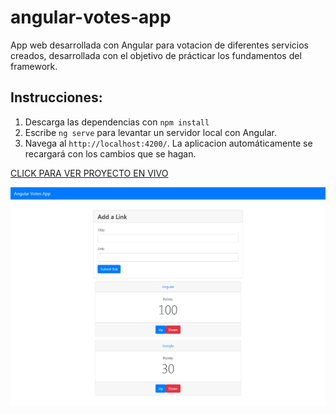 # angular-votes-app

App web desarrollada con Angular para votacion de diferentes servicios creados, desarrollada con el objetivo de prácticar los fundamentos del framework.

## Instrucciones:

1. Descarga las dependencias con `npm install` 
2. Escribe `ng serve` para levantar un servidor local con Angular.
3. Navega al `http://localhost:4200/`. La aplicacion automáticamente se recargará con los cambios que se hagan.

[CLICK PARA VER PROYECTO EN VIVO](https://fhranko.github.io/angular-votes-app/)

![](src/assets/screencapture-votes.png)
